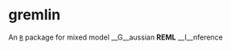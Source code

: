 # gremlin
An [`R`](https://cran.r-project.org/) package for mixed model __G__aussian __REML__ __I__nference
